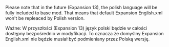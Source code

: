 Please note that in the future (Expansion 13), the polish language will be fully included to base mod.
That means that default Expansion English.xml won't be repleaced by Polish version.

Ważne: W przyszłości (Expansion 13) język polski będzie w całości dostępny bezpośrednio w modyfikacji.
To oznacza że domyślny Expansion English.xml nie będzie musiał być podmieniany przez Polską wersję.
